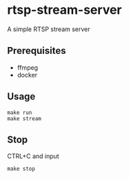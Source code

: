 # rtsp-stream-server
A simple RTSP stream server

## Prerequisites
 - ffmpeg
 - docker

## Usage
```
make run
make stream
```

## Stop
CTRL+C and input
```
make stop
```
